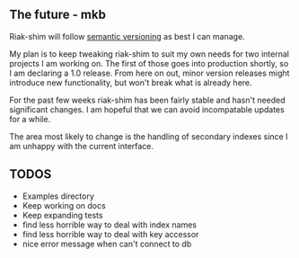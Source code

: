 
## The future - mkb

Riak-shim will follow [semantic versioning](http://semver.org) as best I can
manage.

My plan is to keep tweaking riak-shim to suit my own needs for two internal
projects I am working on.  The first of those goes into production  shortly,
so I am declaring a 1.0 release.  From here on out, minor version releases
might introduce new functionality, but won't break what is already here.

For the past few weeks riak-shim has been fairly stable and hasn't needed
significant changes.  I am hopeful that we can avoid incompatable updates for
a while.

The area most likely to change is the handling of secondary indexes since I am
unhappy with the current interface.

## TODOS

- Examples directory
- Keep working on docs
- Keep expanding tests
- find less horrible way to deal with index names
- find less horrible way to deal with key accessor
- nice error message when can't connect to db


